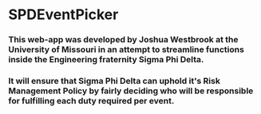 # SPDEventPicker

### This web-app was developed by Joshua Westbrook at the University of Missouri in an attempt to streamline functions inside the Engineering fraternity Sigma Phi Delta.

### It will ensure that Sigma Phi Delta can uphold it's Risk Management Policy by fairly deciding who will be responsible for fulfilling each duty required per event.
